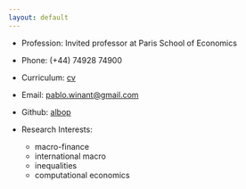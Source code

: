 ```yaml
---
layout: default
---
```


* Profession: Invited professor at Paris School of Economics
* Phone: (+44) 74928 74900
* Curriculum: [cv](./files/resume_october_2014.pdf)
* Email: [pablo.winant@gmail.com](mailto:pablo.winant@gmail.com)
* Github: [albop](https://github.com/albop)

* Research Interests:
    - macro-finance
    - international macro
    - inequalities
    - computational economics
